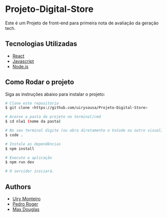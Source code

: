 
# Projeto-Digital-Store

Este é um Projeto de front-end  para primeira nota de avaliação da geração tech.




## Tecnologias Utilizadas

 - [React](https://react.dev)
 - [Javascript](https://developer.mozilla.org/pt-BR/docs/Web/JavaScript)
 - [Node.js](<https://nodejs.org/en/>)
 


## Como Rodar o projeto

Siga as instruções abaixo para instalar o projeto:

```bash
# Clone este repositório
$ git clone <https://github.com/uirysousa/Projeto-Digital-Store>

# Acesse a pasta do projeto no terminal/cmd
$ cd nlw1 (nome da pasta)

# No seu terminal digite (ou abra diretamente o VsCode ou outro visualizador de codigo)
$ code .

# Instale as dependências
$ npm install

# Execute a aplicação
$ npm run dev

# O servidor iniciará.
```


    
## Authors

- [Uiry Monteiro](https://github.com/uirysousa)
- [Pedro Roger](https://github.com/Pedro-Roger)
- [Max Douglas](https://github.com/Douglasdrok)

